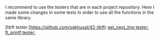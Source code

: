 I recommend to use the testers that are in each project repository. Here I made some changes in some tests in order to use all the functions in the same library.

[libft tester:]https://github.com/sgkhusal/42-libft)
[get_next_line tester:](https://github.com/sgkhusal/42-GNL)
[ft_printf tester:](https://github.com/sgkhusal/42-ft_printf)
